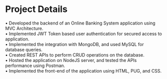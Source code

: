 # Project Details  
  • Developed the backend of an Online Banking System application using MVC Architecture.  
  • Implemented JWT Token based user authentication for secured access to application.  
  • Implemented the integration with MongoDB, and used MySQL for database queries.  
  • Created REST APIs to perform CRUD operations on the database.  
  • Hosted the application on NodeJS server, and tested the APIs performance using Postman.  
  • Implemented the front-end of the application using HTML, PUG, and CSS.  
